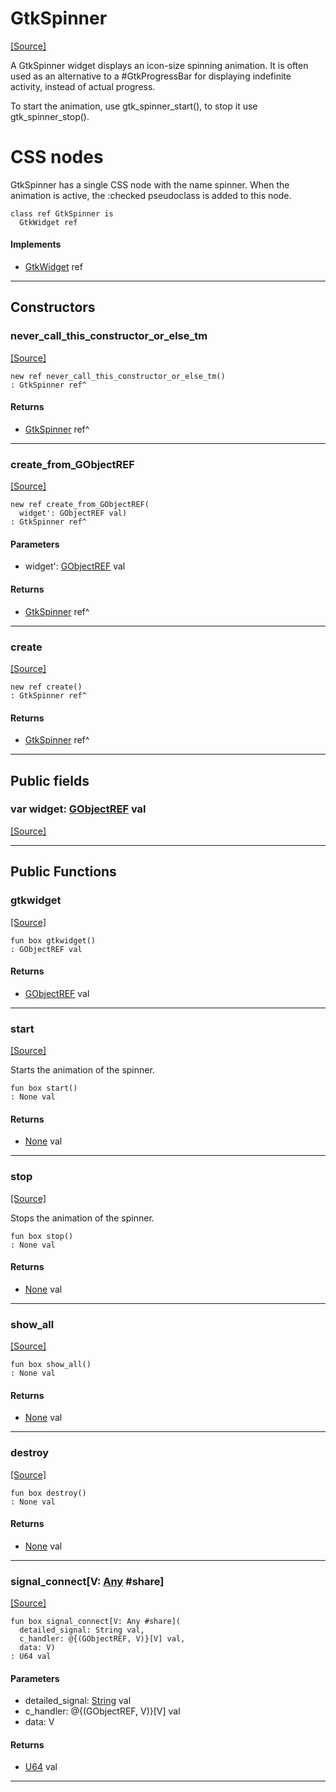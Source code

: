 # GtkSpinner
<span class="source-link">[[Source]](src/gtk3/GtkSpinner.md#L6)</span>

A GtkSpinner widget displays an icon-size spinning animation.
It is often used as an alternative to a #GtkProgressBar for
displaying indefinite activity, instead of actual progress.

To start the animation, use gtk_spinner_start(), to stop it
use gtk_spinner_stop().

# CSS nodes

GtkSpinner has a single CSS node with the name spinner. When the animation is
active, the :checked pseudoclass is added to this node.


```pony
class ref GtkSpinner is
  GtkWidget ref
```

#### Implements

* [GtkWidget](gtk3-GtkWidget.md) ref

---

## Constructors

### never_call_this_constructor_or_else_tm
<span class="source-link">[[Source]](src/gtk3/GtkSpinner.md#L23)</span>


```pony
new ref never_call_this_constructor_or_else_tm()
: GtkSpinner ref^
```

#### Returns

* [GtkSpinner](gtk3-GtkSpinner.md) ref^

---

### create_from_GObjectREF
<span class="source-link">[[Source]](src/gtk3/GtkSpinner.md#L26)</span>


```pony
new ref create_from_GObjectREF(
  widget': GObjectREF val)
: GtkSpinner ref^
```
#### Parameters

*   widget': [GObjectREF](gtk3-..-gobject-GObjectREF.md) val

#### Returns

* [GtkSpinner](gtk3-GtkSpinner.md) ref^

---

### create
<span class="source-link">[[Source]](src/gtk3/GtkSpinner.md#L30)</span>


```pony
new ref create()
: GtkSpinner ref^
```

#### Returns

* [GtkSpinner](gtk3-GtkSpinner.md) ref^

---

## Public fields

### var widget: [GObjectREF](gtk3-..-gobject-GObjectREF.md) val
<span class="source-link">[[Source]](src/gtk3/GtkSpinner.md#L20)</span>



---

## Public Functions

### gtkwidget
<span class="source-link">[[Source]](src/gtk3/GtkSpinner.md#L22)</span>


```pony
fun box gtkwidget()
: GObjectREF val
```

#### Returns

* [GObjectREF](gtk3-..-gobject-GObjectREF.md) val

---

### start
<span class="source-link">[[Source]](src/gtk3/GtkSpinner.md#L34)</span>


Starts the animation of the spinner.


```pony
fun box start()
: None val
```

#### Returns

* [None](builtin-None.md) val

---

### stop
<span class="source-link">[[Source]](src/gtk3/GtkSpinner.md#L40)</span>


Stops the animation of the spinner.


```pony
fun box stop()
: None val
```

#### Returns

* [None](builtin-None.md) val

---

### show_all
<span class="source-link">[[Source]](src/gtk3/GtkWidget.md#L4)</span>


```pony
fun box show_all()
: None val
```

#### Returns

* [None](builtin-None.md) val

---

### destroy
<span class="source-link">[[Source]](src/gtk3/GtkWidget.md#L7)</span>


```pony
fun box destroy()
: None val
```

#### Returns

* [None](builtin-None.md) val

---

### signal_connect\[V: [Any](builtin-Any.md) #share\]
<span class="source-link">[[Source]](src/gtk3/GtkWidget.md#L10)</span>


```pony
fun box signal_connect[V: Any #share](
  detailed_signal: String val,
  c_handler: @{(GObjectREF, V)}[V] val,
  data: V)
: U64 val
```
#### Parameters

*   detailed_signal: [String](builtin-String.md) val
*   c_handler: @{(GObjectREF, V)}[V] val
*   data: V

#### Returns

* [U64](builtin-U64.md) val

---

